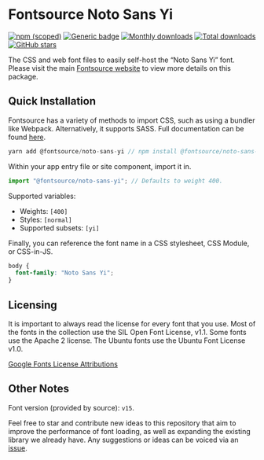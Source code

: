 # Fontsource Noto Sans Yi

[![npm (scoped)](https://img.shields.io/npm/v/@fontsource/noto-sans-yi?color=brightgreen)](https://www.npmjs.com/package/@fontsource/noto-sans-yi) [![Generic badge](https://img.shields.io/badge/fontsource-passing-brightgreen)](https://github.com/fontsource/fontsource) [![Monthly downloads](https://badgen.net/npm/dm/@fontsource/noto-sans-yi)](https://github.com/fontsource/fontsource) [![Total downloads](https://badgen.net/npm/dt/@fontsource/noto-sans-yi)](https://github.com/fontsource/fontsource) [![GitHub stars](https://img.shields.io/github/stars/fontsource/fontsource.svg?style=social&label=Star)](https://github.com/fontsource/fontsource/stargazers)

The CSS and web font files to easily self-host the “Noto Sans Yi” font. Please visit the main [Fontsource website](https://fontsource.org/fonts/noto-sans-yi) to view more details on this package.

## Quick Installation

Fontsource has a variety of methods to import CSS, such as using a bundler like Webpack. Alternatively, it supports SASS. Full documentation can be found [here](https://fontsource.org/docs/introduction).

```javascript
yarn add @fontsource/noto-sans-yi // npm install @fontsource/noto-sans-yi
```

Within your app entry file or site component, import it in.

```javascript
import "@fontsource/noto-sans-yi"; // Defaults to weight 400.
```

Supported variables:

- Weights: `[400]`
- Styles: `[normal]`
- Supported subsets: `[yi]`

Finally, you can reference the font name in a CSS stylesheet, CSS Module, or CSS-in-JS.

```css
body {
  font-family: "Noto Sans Yi";
}
```

## Licensing

It is important to always read the license for every font that you use.
Most of the fonts in the collection use the SIL Open Font License, v1.1. Some fonts use the Apache 2 license. The Ubuntu fonts use the Ubuntu Font License v1.0.

[Google Fonts License Attributions](https://fonts.google.com/attribution)

## Other Notes

Font version (provided by source): `v15`.

Feel free to star and contribute new ideas to this repository that aim to improve the performance of font loading, as well as expanding the existing library we already have. Any suggestions or ideas can be voiced via an [issue](https://github.com/fontsource/fontsource/issues).
